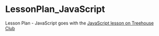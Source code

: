 LessonPlan_JavaScript
=====================

Lesson Plan - JavaScript goes with the [JavaScript lesson on Treehouse Club](http://teamtreehouse.com/library/treehouse-club-javascript)
